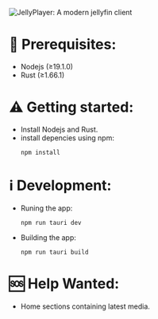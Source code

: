 ![JellyPlayer: A modern jellyfin client](https://raw.githubusercontent.com/prayag17/JellyPlayer/main/assets/Banner.png)

# :memo: Prerequisites:
- Nodejs (≥19.1.0)
- Rust (≥1.66.1)

# :warning: Getting started:
- Install Nodejs and Rust.
- install depencies using npm:
  ```
  npm install
  ```

# :information_source: Development:
- Runing the app:
  ```shell
  npm run tauri dev
  ```
- Building the app:
  ```shell
  npm run tauri build
  ```

# :sos: Help Wanted:
- Home sections containing latest media.
